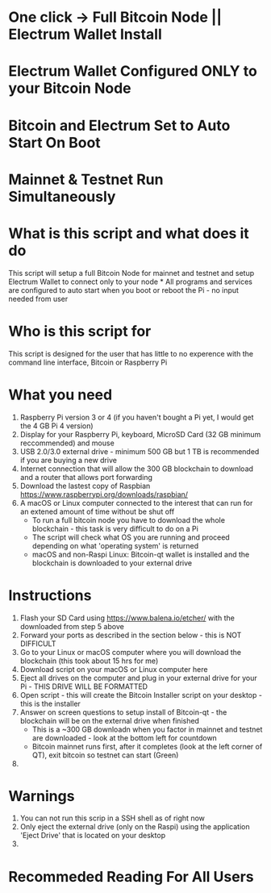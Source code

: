 # One click -> Full Bitcoin Node || Electrum Wallet Install
# Electrum Wallet Configured ONLY to your Bitcoin Node
# Bitcoin and Electrum Set to Auto Start On Boot
# Mainnet & Testnet Run Simultaneously 


# What is this script and what does it do
This script will setup a full Bitcoin Node for mainnet and testnet and setup Electrum Wallet to connect only to your node
    * All programs and services are configured to auto start when you boot or reboot the Pi - no input needed from user


# Who is this script for 
This script is designed for the user that has little to no experence with the command line interface, Bitcoin or Raspberry Pi

# What you need
1. Raspberry Pi version 3 or 4 (if you haven't bought a Pi yet, I would get the 4 GB Pi 4 version)
2. Display for your Raspberry Pi, keyboard, MicroSD Card (32 GB minimum reccommended) and mouse
3. USB 2.0/3.0 external drive - minimum 500 GB but 1 TB is recommended if you are buying a new drive
4. Internet connection that will allow the 300 GB blockchain to download and a router that allows port forwarding 
5. Download the lastest copy of Raspbian https://www.raspberrypi.org/downloads/raspbian/
6. A macOS or Linux computer connected to the interest that can run for an extened amount of time without be shut off
    * To run a full bitcoin node you have to download the whole blockchain - this task is very difficult to do on a Pi
    * The script will check what OS you are running and proceed depending on what 'operating system' is returned
    * macOS and non-Raspi Linux: Bitcoin-qt wallet is installed and the blockchain is downloaded to your external drive 


# Instructions
1. Flash your SD Card using https://www.balena.io/etcher/ with the downloaded from step 5 above
2. Forward your ports as described in the section below - this is NOT DIFFICULT
3. Go to your Linux or macOS computer where you will download the blockchain (this took about 15 hrs for me)
4. Download script on your macOS or Linux computer here 
5. Eject all drives on the computer and plug in your external drive for your Pi - THIS DRIVE WILL BE FORMATTED
6. Open script - this will create the Bitcoin Installer script on your desktop - this is the installer
7. Answer on screen questions to setup install of Bitcoin-qt - the blockchain will be on the external drive when finished
   * This is a ~300 GB downloadn when you factor in mainnet and testnet are downloaded - look at the bottom left for countdown
   * Bitcoin mainnet runs first, after it completes (look at the left corner of QT), exit bitcoin so testnet can start (Green)
8. 

# Warnings  
1. You can not run this scrip in a SSH shell as of right now
2. Only eject the external drive (only on the Raspi) using the application 'Eject Drive' that is located on your desktop
3. 


# Recommeded Reading For All Users 




